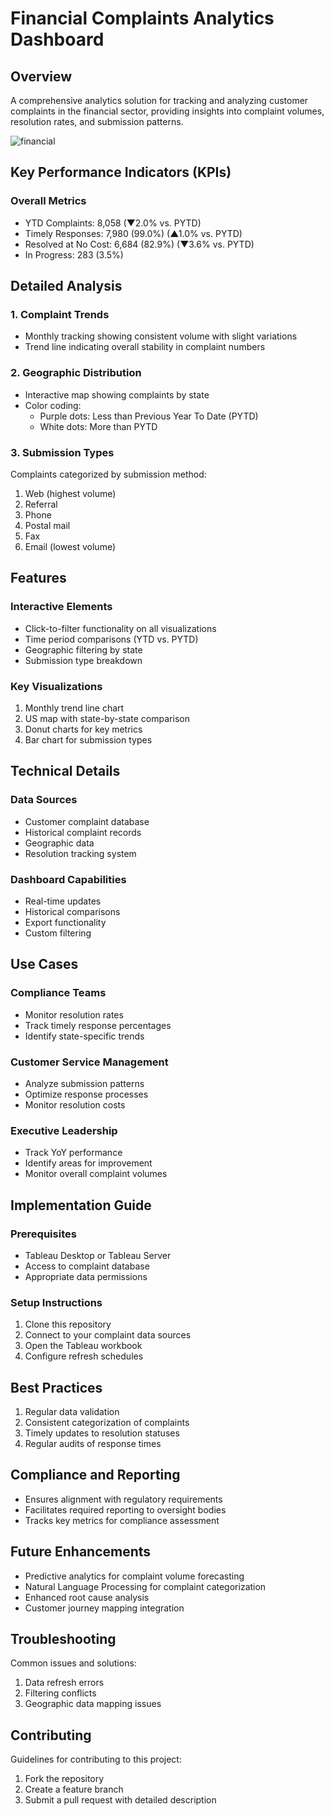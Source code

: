 # Financial Complaints Analytics Dashboard

## Overview
A comprehensive analytics solution for tracking and analyzing customer complaints in the financial sector, providing insights into complaint volumes, resolution rates, and submission patterns.

![financial](https://github.com/user-attachments/assets/a73c3df0-e026-4502-958e-f9cc0676f207)


## Key Performance Indicators (KPIs)

### Overall Metrics
- YTD Complaints: 8,058 (▼2.0% vs. PYTD)
- Timely Responses: 7,980 (99.0%) (▲1.0% vs. PYTD)
- Resolved at No Cost: 6,684 (82.9%) (▼3.6% vs. PYTD)
- In Progress: 283 (3.5%)

## Detailed Analysis

### 1. Complaint Trends
- Monthly tracking showing consistent volume with slight variations
- Trend line indicating overall stability in complaint numbers

### 2. Geographic Distribution
- Interactive map showing complaints by state
- Color coding:
  - Purple dots: Less than Previous Year To Date (PYTD)
  - White dots: More than PYTD

### 3. Submission Types
Complaints categorized by submission method:
1. Web (highest volume)
2. Referral
3. Phone
4. Postal mail
5. Fax
6. Email (lowest volume)

## Features

### Interactive Elements
- Click-to-filter functionality on all visualizations
- Time period comparisons (YTD vs. PYTD)
- Geographic filtering by state
- Submission type breakdown

### Key Visualizations
1. Monthly trend line chart
2. US map with state-by-state comparison
3. Donut charts for key metrics
4. Bar chart for submission types

## Technical Details

### Data Sources
- Customer complaint database
- Historical complaint records
- Geographic data
- Resolution tracking system

### Dashboard Capabilities
- Real-time updates
- Historical comparisons
- Export functionality
- Custom filtering

## Use Cases

### Compliance Teams
- Monitor resolution rates
- Track timely response percentages
- Identify state-specific trends

### Customer Service Management
- Analyze submission patterns
- Optimize response processes
- Monitor resolution costs

### Executive Leadership
- Track YoY performance
- Identify areas for improvement
- Monitor overall complaint volumes

## Implementation Guide

### Prerequisites
- Tableau Desktop or Tableau Server
- Access to complaint database
- Appropriate data permissions

### Setup Instructions
1. Clone this repository
2. Connect to your complaint data sources
3. Open the Tableau workbook
4. Configure refresh schedules

## Best Practices
1. Regular data validation
2. Consistent categorization of complaints
3. Timely updates to resolution statuses
4. Regular audits of response times

## Compliance and Reporting
- Ensures alignment with regulatory requirements
- Facilitates required reporting to oversight bodies
- Tracks key metrics for compliance assessment

## Future Enhancements
- Predictive analytics for complaint volume forecasting
- Natural Language Processing for complaint categorization
- Enhanced root cause analysis
- Customer journey mapping integration

## Troubleshooting
Common issues and solutions:
1. Data refresh errors
2. Filtering conflicts
3. Geographic data mapping issues

## Contributing
Guidelines for contributing to this project:
1. Fork the repository
2. Create a feature branch
3. Submit a pull request with detailed description
